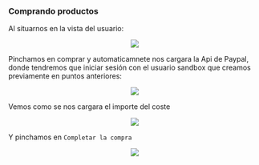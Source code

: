 ### Comprando productos

Al situarnos en la vista del usuario:

<p align="center"><img src="https://i.postimg.cc/d3PN5Qzs/Captura22.png"></p>

Pinchamos en comprar y automaticamnete nos cargara la Api de Paypal, donde tendremos que iniciar sesión con el usuario sandbox que creamos previamente en puntos anteriores:

<p align="center"><img src="https://i.postimg.cc/NfW8TPvt/Captura23.png"></p>
Vemos como se nos cargara el importe del coste
<p align="center"><img src="https://i.postimg.cc/BvJKcrhr/Captura24.png"></p>

Y pinchamos en `Completar la compra`

<p align="center"><img src="https://i.postimg.cc/bJtSzqd2/Captura25.png"></p>
